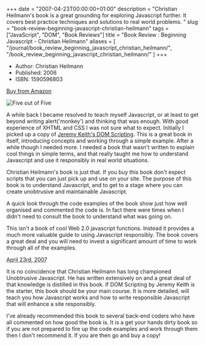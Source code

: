+++
date = "2007-04-23T00:00:00+01:00"
description = "Christian Heilmann's book is a great grounding for exploring Javascript further. It covers best practice techniques and solutions to real world problems.  "
slug = "book-review-beginning-javascript-christian-heilmann"
tags = ["JavaScript", "DOM", "Book Reviews"]
title = "Book Review : Beginning Javascript - Christian Heilmann"
aliases = [
    "/journal/book_review_beginning_javascript_christian_heilmann/",
    "/book_review_beginning_javascript_christian_heilmann/"
]
+++

- Author: Christian Heilmann
- Published: 2006
- ISBN: 1590596803

[Buy from Amazon](http://www.amazon.com/Beginning-JavaScript-DOM-Scripting-Ajax/dp/1590596803)

![Five out of Five](/images/books/five_stars.gif "Five out of Five")

A while back I became resolved to teach myself Javascript, or at least to get
beyond writing alert('monkey') and thinking that was enough. With good
experience of XHTML and CSS I was not sure what to expect. Initially I picked up
a copy of
[Jeremy Keith's DOM Scripting](/journal/book_review_dom_scripting_jeremy_keith/).
This is a great book in itself, introducing concepts and working through a
simple example. After a while though I needed more. I needed a book that wasn't
written to explain cool things in simple terms, and that really taught me how to
understand Javascript and use it responsibly in real world situations.

Christian Heilmann's book is just that. If you buy this book don't expect
scripts that you can just pick up and use on your site. The purpose of this book
is to understand Javascript, and to get to a stage where you can create
unobtrusive and maintainable Javascript.

A quick look through the code examples of the book show just how well organised
and commented the code is. In fact there were times when I didn't need to
consult the book to understand what was going on.

This isn't a book of cool Web 2.0 javascript functions. Instead it provides a
much more valuable guide to using Javascript responsibly. The book covers a
great deal and you will need to invest a significant amount of time to work
through all of the examples.

<abbr class="dtreviewed" title="20070424T1400">April 23rd, 2007</abbr>

It is no coincidence that Christian Heilmann has long championed Unobtrusive
Javascript. He has written extensively on and a great deal of that knowledge is
distilled in this book. If DOM Scripting by Jeremy Keith is the starter, this
book should be your main course. It is more detailed, will teach you how
Javascript works and how to write responsible Javascript that will enhance a
site responsibly.

I've already recommended this book to several back-end coders who have all
commented on how good the book is. It is a get your hands dirty book so if you
are not prepared to fire up the code examples and work through them then I don't
recommend it. If you are then go and buy a copy!
